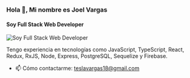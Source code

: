 ### Hola 👋, Mi nombre es Joel Vargas
#### Soy Full Stack Web Developer
![Soy Full Stack Web Developer](https://camo.githubusercontent.com/f1c0fc76d120f760664938edd8e1818f9d407b03f8ce7d306e12094d8853b6a0/687474703a2f2f692e696d6775722e636f6d2f6337476d414a662e706e67)

Tengo experiencia en tecnologías como JavaScript, TypeScript, React, Redux, RxJS, Node, Express, PostgreSQL, Sequelize y Firebase.  
- 📫 Cómo contactarme: teslavargas18@gmail.com






